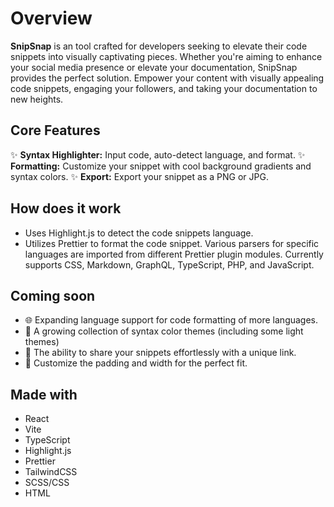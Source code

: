 # Overview

**SnipSnap** is an tool crafted for developers seeking to elevate their code snippets into visually captivating pieces. Whether you're aiming to enhance your social media presence or elevate your documentation, SnipSnap provides the perfect solution. Empower your content with visually appealing code snippets, engaging your followers, and taking your documentation to new heights.

## Core Features

✨ **Syntax Highlighter:** Input code, auto-detect language, and format.
✨ **Formatting:** Customize your snippet with cool background gradients and syntax colors.
✨ **Export:** Export your snippet as a PNG or JPG.

## How does it work

- Uses Highlight.js to detect the code snippets language.
- Utilizes Prettier to format the code snippet. Various parsers for specific languages are imported from different Prettier plugin modules. Currently supports CSS, Markdown, GraphQL, TypeScript, PHP, and JavaScript.

## Coming soon

- 🌐 Expanding language support for code formatting of more languages.
- 🎨 A growing collection of syntax color themes (including some light themes)
- 🔗 The ability to share your snippets effortlessly with a unique link.
- 📐 Customize the padding and width for the perfect fit.

## Made with

- React
- Vite
- TypeScript
- Highlight.js
- Prettier
- TailwindCSS
- SCSS/CSS
- HTML
